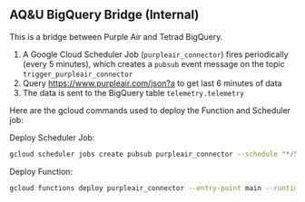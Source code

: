 ## AQ&U BigQuery Bridge (Internal)
This is a bridge between Purple Air and Tetrad BigQuery.

1. A Google Cloud Scheduler Job (`purpleair_connector`) fires periodically (every 5 minutes), which creates a `pubsub` event message on the topic `trigger_purpleair_connector`
2. Query https://www.purpleair.com/json?a to get last 6 minutes of data
4. The data is sent to the BigQuery table `telemetry.telemetry`

Here are the gcloud commands used to deploy the Function and Scheduler job:

Deploy Scheduler Job:
```bash
gcloud scheduler jobs create pubsub purpleair_connector --schedule "*/5 * * * *" --topic trigger_purpleair_connector --message-body "PewPew"
```
Deploy Function:
```bash
gcloud functions deploy purpleair_connector --entry-point main --runtime python38 --trigger-resource trigger_purpleair_connector --trigger-event google.pubsub.topic.publish --timeout 540s --env-vars-file .env.yaml
```